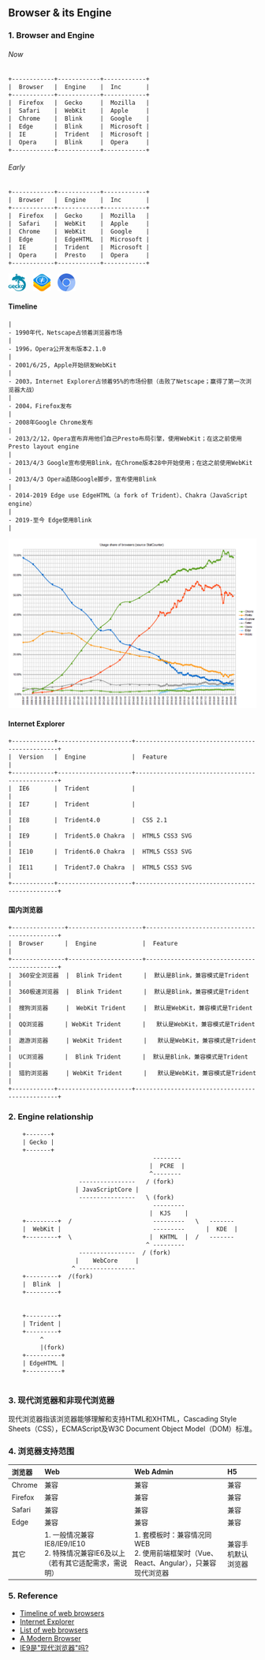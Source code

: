 ## Browser & its Engine

### 1. Browser and Engine

###### Now

```
+------------+------------+------------+
|  Browser   |  Engine    |  Inc       |
+------------+------------+------------+
|  Firefox   |  Gecko     |  Mozilla   |
|  Safari    |  WebKit    |  Apple     |
|  Chrome    |  Blink     |  Google    |
|  Edge      |  Blink     |  Microsoft |
|  IE        |  Trident   |  Microsoft |
|  Opera     |  Blink     |  Opera     |
+------------+------------+------------+
```


###### Early

```
+------------+------------+------------+
|  Browser   |  Engine    |  Inc       |
+------------+------------+------------+
|  Firefox   |  Gecko     |  Mozilla   |
|  Safari    |  WebKit    |  Apple     |
|  Chrome    |  WebKit    |  Google    |
|  Edge      |  EdgeHTML  |  Microsoft |
|  IE        |  Trident   |  Microsoft |
|  Opera     |  Presto    |  Opera     |
+------------+------------+------------+
```

<img src="./Mozillagecko-logo.svg.png" style="width: 36px;height:36px; margin-right: 10px;" />
<img src="./WebKit_logo_(2015).svg.png" style="width: 36px;height:36px;margin-right: 10px;" />
<img src="./Chromium_Material_Icon.png" style="width: 36px;height:36px;margin-right: 10px;" />

#### Timeline

```
|
- 1990年代，Netscape占领着浏览器市场
|
- 1996，Opera公开发布版本2.1.0  
|
- 2001/6/25, Apple开始研发WebKit 
|
- 2003，Internet Explorer占领着95%的市场份额（击败了Netscape；赢得了第一次浏览器大战）
|
- 2004，Firefox发布
|
- 2008年Google Chrome发布
| 
- 2013/2/12，Opera宣布弃用他们自己Presto布局引擎，使用WebKit；在这之前使用 Presto layout engine
| 
- 2013/4/3 Google宣布使用Blink，在Chrome版本28中开始使用；在这之前使用WebKit
| 
- 2013/4/3 Opera追随Google脚步，宣布使用Blink
|
- 2014-2019 Edge use EdgeHTML（a fork of Trident）、Chakra（JavaScript engine）
|
- 2019-至今 Edge使用Blink
|
```

![MacDown logo](./BrowserUsageShare.png)

#### Internet Explorer

```
+------------+---------------------+------------------------------------------------+
|  Version   |  Engine             |  Feature                                       |
+------------+---------------------+------------------------------------------------+
|  IE6       |  Trident            |                                                |  
|  IE7       |  Trident            |                                                |  
|  IE8       |  Trident4.0         |  CSS 2.1                                       |    
|  IE9       |  Trident5.0 Chakra  |  HTML5 CSS3 SVG                                |
|  IE10      |  Trident6.0 Chakra  |  HTML5 CSS3 SVG                                |
|  IE11      |  Trident7.0 Chakra  |  HTML5 CSS3 SVG                                |
+------------+---------------------+------------------------------------------------+
```

#### 国内浏览器

```
+---------------+---------------------+---------------------------------------------+
|  Browser      |  Engine             |  Feature                                    |
+---------------+---------------------+---------------------------------------------+
|  360安全浏览器  |  Blink Trident      |  默认是Blink，兼容模式是Trident                |  
|  360极速浏览器  |  Blink Trident      |  默认是Blink，兼容模式是Trident                |
|  搜狗浏览器     |  WebKit Trident     |  默认是WebKit，兼容模式是Trident               |  
|  QQ浏览器      | WebKit Trident      |   默认是WebKit，兼容模式是Trident              | 
|  遨游浏览器     | WebKit Trident      |   默认是WebKit，兼容模式是Trident              |  
|  UC浏览器      |  Blink Trident      |  默认是Blink，兼容模式是Trident                |
|  猎豹浏览器     | WebKit Trident      |   默认是WebKit，兼容模式是Trident              |  
+------------+---------------------+------------------------------------------------+
```

### 2. Engine relationship

```
    +-------+  
    | Gecko |    
    +-------+	
                                         --------   
                                        |  PCRE  |    
                                        ^--------   
                    ----------------   / (fork)
                   | JavaScriptCore |       
                    ----------------   \ (fork)  
                                         ---------   
                                        |  KJS    |   
    +---------+  /                       ---------   \   -------
    |  WebKit |                          ---------      |  KDE  |
    +---------+  \                      |  KHTML  |  /   -------
                                       ^ --------- 
                    ----------------  / (fork)
                   |    WebCore     |    
                  ^ ----------------    			
    +---------+  /(fork)
    |  Blink  |    
    +---------+							                 
		
				    
    +---------+  
    | Trident |    
    +---------+
		 ^
		 |(fork)
    +----------+  
    | EdgeHTML |    
    +----------+
     
```

### 3. 现代浏览器和非现代浏览器
现代浏览器指该浏览器能够理解和支持HTML和XHTML，Cascading Style Sheets（CSS），ECMAScript及W3C Document Object Model（DOM）标准。

### 4. 浏览器支持范围

|    浏览器           |     Web         |    Web Admin    |    H5
|:------------- |:---------------| :-------------|:------------
| Chrome        |     兼容         |     兼容      |兼容
| Firefox       |     兼容         |     兼容      |兼容
| Safari        |     兼容         |     兼容      |兼容
| Edge          |     兼容		    |     兼容       |兼容
| 其它       | 1. 一般情况兼容IE8/IE9/IE10 <br> 2. 特殊情况兼容IE6及以上（若有其它适配需求，需说明） | 1. 套模板时：兼容情况同WEB<br> 2. 使用前端框架时（Vue、React、Angular），只兼容现代浏览器 | 兼容手机默认浏览器


### 5. Reference
* [Timeline of web browsers](https://en.wikipedia.org/wiki/Timeline_of_web_browsers)
* [Internet Explorer](https://en.wikipedia.org/wiki/Internet_Explorer)
* [List of web browsers](https://en.wikipedia.org/wiki/List_of_web_browsers#WebKit-based)
* [A Modern Browser](https://blogs.msdn.microsoft.com/tims/2011/02/15/a-modern-browser/)
* [IE9是"现代浏览器"吗?](https://36kr.com/p/15382)







